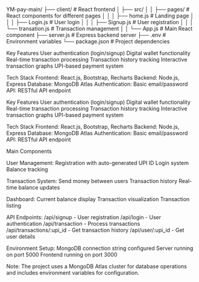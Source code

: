 YM-pay-main/
├── client/                 # React frontend
│   ├── src/
│   │   ├── pages/         # React components for different pages
│   │   │   ├── home.js    # Landing page
│   │   │   ├── Login.js   # User login
│   │   │   ├── Signup.js  # User registration 
│   │   │   └── transation.js # Transaction management
│   │   └── App.js         # Main React component
├── server.js              # Express backend server
├── .env                   # Environment variables
└── package.json          # Project dependencies			

Key Features
User authentication (login/signup)
Digital wallet functionality
Real-time transaction processing
Transaction history tracking
Interactive transaction graphs
UPI-based payment system

Tech Stack
Frontend: React.js, Bootstrap, Recharts
Backend: Node.js, Express
Database: MongoDB Atlas
Authentication: Basic email/password
API: RESTful API endpoint

Key Features
User authentication (login/signup)
Digital wallet functionality
Real-time transaction processing
Transaction history tracking
Interactive transaction graphs
UPI-based payment system

Tech Stack
Frontend: React.js, Bootstrap, Recharts
Backend: Node.js, Express
Database: MongoDB Atlas
Authentication: Basic email/password
API: RESTful API endpoint

Main Components

User Management:
Registration with auto-generated UPI ID
Login system
Balance tracking

Transaction System:
Send money between users
Transaction history
Real-time balance updates

Dashboard:
Current balance display
Transaction visualization
Transaction listing

API Endpoints:
/api/signup - User registration
/api/login - User authentication
/api/transaction - Process transactions
/api/transactions/:upi_id - Get transaction history
/api/user/:upi_id - Get user details

Environment Setup:
MongoDB connection string configured
Server running on port 5000
Frontend running on port 3000

Note: The project uses a MongoDB Atlas cluster for database operations and includes environment variables for configuration.
